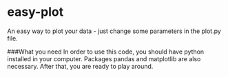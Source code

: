 # easy-plot

An easy way to plot your data - just change some parameters in the plot.py file.

###What you need
In order to use this code, you should have python installed in your computer.
Packages pandas and matplotlib are also necessary.
After that, you are ready to play around.
